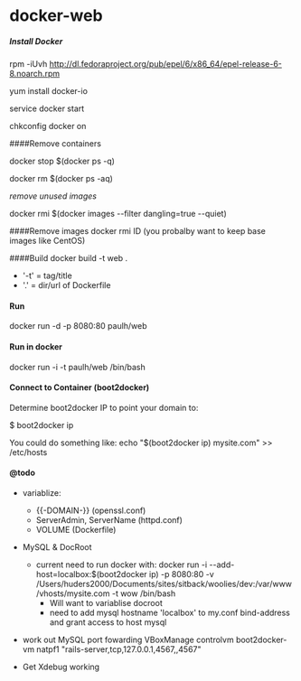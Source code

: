 docker-web
==========

##### Install Docker
rpm -iUvh http://dl.fedoraproject.org/pub/epel/6/x86_64/epel-release-6-8.noarch.rpm

yum install docker-io

service docker start

chkconfig docker on

####Remove containers

docker stop $(docker ps -q)

docker rm $(docker ps -aq)

*remove unused images*

docker rmi $(docker images --filter dangling=true --quiet)

####Remove images
docker rmi ID  (you probalby want to keep base images like CentOS)

####Build
docker build -t web .

- '-t' = tag/title
- '.' = dir/url of Dockerfile

#### Run

docker run -d -p 8080:80 paulh/web

#### Run in docker
docker run -i -t paulh/web /bin/bash

#### Connect to Container (boot2docker)
Determine boot2docker IP to point your domain to:

$ boot2docker ip

You could do something like:
echo "$(boot2docker ip) mysite.com" >> /etc/hosts


#### @todo
- variablize:
  - {{-DOMAIN-}} (openssl.conf)
  - ServerAdmin, ServerName (httpd.conf)
  - VOLUME (Dockerfile)

- MySQL & DocRoot
  - current need to run docker with: docker run -i --add-host=localbox:$(boot2docker ip) -p 8080:80 -v /Users/huders2000/Documents/sites/sitback/woolies/dev:/var/www/vhosts/mysite.com -t wow /bin/bash
  	- Will want to variablise docroot
  	- need to add mysql hostname 'localbox' to my.conf bind-address and grant access to host mysql

 - work out MySQL port fowarding
 VBoxManage controlvm boot2docker-vm natpf1 "rails-server,tcp,127.0.0.1,4567,,4567"
 
 - Get Xdebug working
